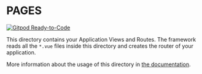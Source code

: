 # PAGES

[![Gitpod Ready-to-Code](https://img.shields.io/badge/Gitpod-Ready--to--Code-blue?logo=gitpod)](https://gitpod.io/start/#lavender-lynx-jbsi4dng/)

This directory contains your Application Views and Routes.
The framework reads all the `*.vue` files inside this directory and creates the router of your application.

More information about the usage of this directory in [the documentation](https://nuxtjs.org/guide/routing).
